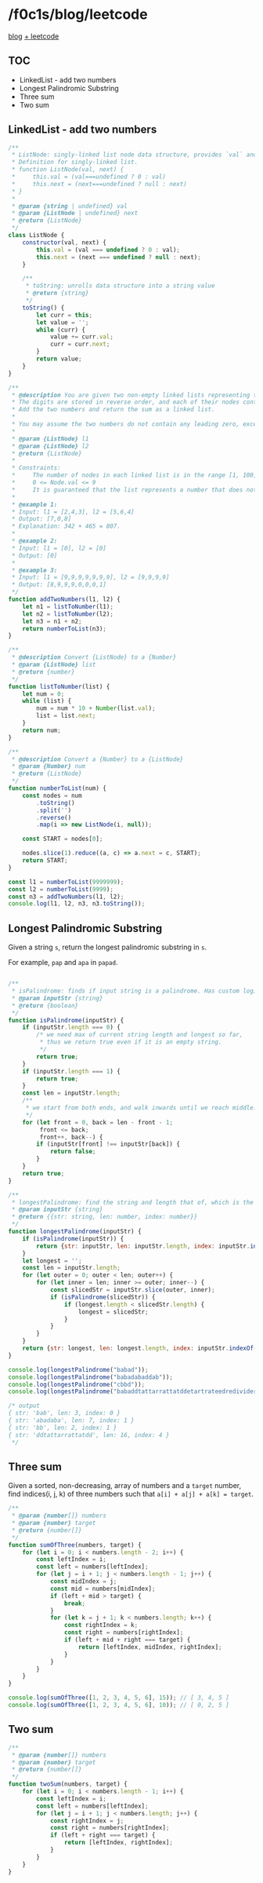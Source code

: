 <html lang="en">
<head>
<meta charset="UTF-8" />
<meta name="viewport" content="width=device-width, initial-scale=1" />
<title>blog.f0c1s.com/leetcode</title>
<script src="setup.js" async></script>
<link rel="stylesheet" href="index.css" />
<link rel="stylesheet" href="highlight/styles/monokai.min.css"/>
<script src="highlight/highlight.min.js"></script>
</head>

<body onload="setup()">
<h1>/f0c1s/blog/leetcode</h1>

<p>
    <a href="index.html">blog</a>
    <a href="leetcode.html">+ leetcode</a>
</p>

## TOC

- LinkedList - add two numbers
- Longest Palindromic Substring
- Three sum
- Two sum

## LinkedList - add two numbers

```javascript
/**
 * ListNode: singly-linked list node data structure, provides `val` and `next` elements and `toString` method.
 * Definition for singly-linked list.
 * function ListNode(val, next) {
 *     this.val = (val===undefined ? 0 : val)
 *     this.next = (next===undefined ? null : next)
 * }
 *
 * @param {string | undefined} val
 * @param {ListNode | undefined} next
 * @return {ListNode}
 */
class ListNode {
    constructor(val, next) {
        this.val = (val === undefined ? 0 : val);
        this.next = (next === undefined ? null : next);
    }

    /**
     * toString: unrolls data structure into a string value
     * @return {string}
     */
    toString() {
        let curr = this;
        let value = '';
        while (curr) {
            value += curr.val;
            curr = curr.next;
        }
        return value;
    }
}

/**
 * @description You are given two non-empty linked lists representing two non-negative integers.
 * The digits are stored in reverse order, and each of their nodes contains a single digit.
 * Add the two numbers and return the sum as a linked list.
 *
 * You may assume the two numbers do not contain any leading zero, except the number 0 itself.
 *
 * @param {ListNode} l1
 * @param {ListNode} l2
 * @return {ListNode}
 *
 * Constraints:
 *     The number of nodes in each linked list is in the range [1, 100].
 *     0 <= Node.val <= 9
 *     It is guaranteed that the list represents a number that does not have leading zeros.
 *
 * @example 1:
 * Input: l1 = [2,4,3], l2 = [5,6,4]
 * Output: [7,0,8]
 * Explanation: 342 + 465 = 807.
 *
 * @example 2:
 * Input: l1 = [0], l2 = [0]
 * Output: [0]
 *
 * @example 3:
 * Input: l1 = [9,9,9,9,9,9,9], l2 = [9,9,9,9]
 * Output: [8,9,9,9,0,0,0,1]
 */
function addTwoNumbers(l1, l2) {
    let n1 = listToNumber(l1);
    let n2 = listToNumber(l2);
    let n3 = n1 + n2;
    return numberToList(n3);
}

/**
 * @description Convert {ListNode} to a {Number}
 * @param {ListNode} list
 * @return {number}
 */
function listToNumber(list) {
    let num = 0;
    while (list) {
        num = num * 10 + Number(list.val);
        list = list.next;
    }
    return num;
}

/**
 * @description Convert a {Number} to a {ListNode}
 * @param {Number} num
 * @return {ListNode}
 */
function numberToList(num) {
    const nodes = num
        .toString()
        .split('')
        .reverse()
        .map(i => new ListNode(i, null));

    const START = nodes[0];

    nodes.slice(1).reduce((a, c) => a.next = c, START);
    return START;
}

const l1 = numberToList(9999999);
const l2 = numberToList(9999);
const n3 = addTwoNumbers(l1, l2);
console.log(l1, l2, n3, n3.toString());
```

## Longest Palindromic Substring

Given a string `s`, return the longest palindromic substring in `s`.

For example, `pap` and `apa` in `papad`.

```javascript

/**
 * isPalindrome: finds if input string is a palindrome. Has custom logic.
 * @param inputStr {string}
 * @return {boolean}
 */
function isPalindrome(inputStr) {
    if (inputStr.length === 0) {
        /* we need max of current string length and longest so far,
         * thus we return true even if it is an empty string.
         */
        return true;
    }
    if (inputStr.length === 1) {
        return true;
    }
    const len = inputStr.length;
    /**
     * we start from both ends, and walk inwards until we reach middle.
     */
    for (let front = 0, back = len - front - 1;
         front <= back;
         front++, back--) {
        if (inputStr[front] !== inputStr[back]) {
            return false;
        }
    }
    return true;
}

/**
 * longestPalindrome: find the string and length that of, which is the longest palindrome in given input string
 * @param inputStr {string}
 * @return {{str: string, len: number, index: number}}
 */
function longestPalindrome(inputStr) {
    if (isPalindrome(inputStr)) {
        return {str: inputStr, len: inputStr.length, index: inputStr.indexOf(inputStr)};
    }
    let longest = '';
    const len = inputStr.length;
    for (let outer = 0; outer < len; outer++) {
        for (let inner = len; inner >= outer; inner--) {
            const slicedStr = inputStr.slice(outer, inner);
            if (isPalindrome(slicedStr)) {
                if (longest.length < slicedStr.length) {
                    longest = slicedStr;
                }
            }
        }
    }
    return {str: longest, len: longest.length, index: inputStr.indexOf(longest)};
}

console.log(longestPalindrome("babad"));
console.log(longestPalindrome("babadabaddab"));
console.log(longestPalindrome("cbbd"));
console.log(longestPalindrome("babaddtattarrattatddetartrateedredividerb"));

/* output
{ str: 'bab', len: 3, index: 0 }
{ str: 'abadaba', len: 7, index: 1 }
{ str: 'bb', len: 2, index: 1 }
{ str: 'ddtattarrattatdd', len: 16, index: 4 }
 */

```

## Three sum

Given a sorted, non-decreasing, array of numbers and a `target` number, find indices(i, j, k) of three numbers such that `a[i] + a[j] + a[k] = target`.

```javascript
/**
 * @param {number[]} numbers
 * @param {number} target
 * @return {number[]}
 */
function sumOfThree(numbers, target) {
    for (let i = 0; i < numbers.length - 2; i++) {
        const leftIndex = i;
        const left = numbers[leftIndex];
        for (let j = i + 1; j < numbers.length - 1; j++) {
            const midIndex = j;
            const mid = numbers[midIndex];
            if (left + mid > target) {
                break;
            }
            for (let k = j + 1; k < numbers.length; k++) {
                const rightIndex = k;
                const right = numbers[rightIndex];
                if (left + mid + right === target) {
                    return [leftIndex, midIndex, rightIndex];
                }
            }
        }
    }
}

console.log(sumOfThree([1, 2, 3, 4, 5, 6], 15)); // [ 3, 4, 5 ]
console.log(sumOfThree([1, 2, 3, 4, 5, 6], 10)); // [ 0, 2, 5 ]

```

## Two sum

```javascript
/**
 * @param {number[]} numbers
 * @param {number} target
 * @return {number[]}
 */
function twoSum(numbers, target) {
    for (let i = 0; i < numbers.length - 1; i++) {
        const leftIndex = i;
        const left = numbers[leftIndex];
        for (let j = i + 1; j < numbers.length; j++) {
            const rightIndex = j;
            const right = numbers[rightIndex];
            if (left + right === target) {
                return [leftIndex, rightIndex];
            }
        }
    }
}
```

<script>hljs.highlightAll();</script>
</body>
</html>
